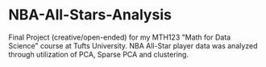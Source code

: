 # NBA-All-Stars-Analysis
Final Project (creative/open-ended) for my MTH123 "Math for Data Science" course at Tufts University. NBA All-Star player data was analyzed through utilization of PCA, Sparse PCA and clustering. 

